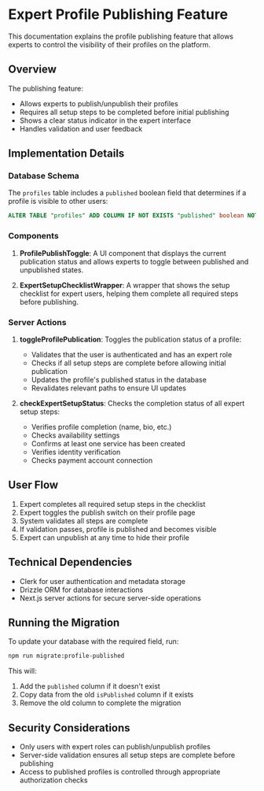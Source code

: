 # Expert Profile Publishing Feature

This documentation explains the profile publishing feature that allows experts to control the visibility of their profiles on the platform.

## Overview

The publishing feature:

- Allows experts to publish/unpublish their profiles
- Requires all setup steps to be completed before initial publishing
- Shows a clear status indicator in the expert interface
- Handles validation and user feedback

## Implementation Details

### Database Schema

The `profiles` table includes a `published` boolean field that determines if a profile is visible to other users:

```sql
ALTER TABLE "profiles" ADD COLUMN IF NOT EXISTS "published" boolean NOT NULL DEFAULT false;
```

### Components

1. **ProfilePublishToggle**: A UI component that displays the current publication status and allows experts to toggle between published and unpublished states.

2. **ExpertSetupChecklistWrapper**: A wrapper that shows the setup checklist for expert users, helping them complete all required steps before publishing.

### Server Actions

1. **toggleProfilePublication**: Toggles the publication status of a profile:

   - Validates that the user is authenticated and has an expert role
   - Checks if all setup steps are complete before allowing initial publication
   - Updates the profile's published status in the database
   - Revalidates relevant paths to ensure UI updates

2. **checkExpertSetupStatus**: Checks the completion status of all expert setup steps:
   - Verifies profile completion (name, bio, etc.)
   - Checks availability settings
   - Confirms at least one service has been created
   - Verifies identity verification
   - Checks payment account connection

## User Flow

1. Expert completes all required setup steps in the checklist
2. Expert toggles the publish switch on their profile page
3. System validates all steps are complete
4. If validation passes, profile is published and becomes visible
5. Expert can unpublish at any time to hide their profile

## Technical Dependencies

- Clerk for user authentication and metadata storage
- Drizzle ORM for database interactions
- Next.js server actions for secure server-side operations

## Running the Migration

To update your database with the required field, run:

```bash
npm run migrate:profile-published
```

This will:

1. Add the `published` column if it doesn't exist
2. Copy data from the old `isPublished` column if it exists
3. Remove the old column to complete the migration

## Security Considerations

- Only users with expert roles can publish/unpublish profiles
- Server-side validation ensures all setup steps are complete before publishing
- Access to published profiles is controlled through appropriate authorization checks
